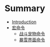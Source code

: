 # Summary

* [Introduction](README.md)
* [宏命令](hong-ming-ling.md)
  * [战斗宠物命令](hong-ming-ling/zhan-dou-chong-wu-ming-ling.md)
  * [暴雪界面命令](hong-ming-ling/bao-xue-jie-mian-ming-ling.md)


